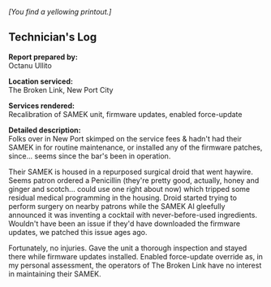 *[You find a yellowing printout.]*

## Technician's Log
**Report prepared by:**  
Octanu Ullito

**Location serviced:**  
The Broken Link, New Port City 

**Services rendered:**    
Recalibration of SAMEK unit, firmware updates, enabled force-update 

**Detailed description:**    
Folks over in New Port skimped on the service fees & hadn't had their SAMEK in for routine maintenance, or installed any of the firmware patches, since... seems since the bar's been in operation. 

Their SAMEK is housed in a repurposed surgical droid that went haywire. Seems patron ordered a Penicillin (they're pretty good, actually, honey and ginger and scotch... could use one right about now) which tripped some residual medical programming in the housing. Droid started trying to perform surgery on nearby patrons while the SAMEK AI gleefully announced it was inventing a cocktail with never-before-used ingredients. Wouldn't have been an issue if they'd have downloaded the firmware updates, we patched this issue ages ago.

Fortunately, no injuries. Gave the unit a thorough inspection and stayed there while firmware updates installed. Enabled force-update override as, in my personal assessment, the operators of The Broken Link have no interest in maintaining their SAMEK.
